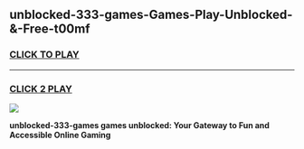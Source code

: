 
## unblocked-333-games-Games-Play-Unblocked-&-Free-t00mf
<h3>
<a href="https://premium76.site?title=unblocked-333-games&ref=24A">CLICK TO PLAY</a></h3>
<hr>

<h3>
<a href="https://premium76.site?title=unblocked-333-games&ref=24A">CLICK 2 PLAY</a>
  
</h3>

<a href="https://premium76.site?title=unblocked-333-games&ref=24A"><img src="https://clearcache.store/games.png"></a>


**unblocked-333-games games unblocked: Your Gateway to Fun and Accessible Online Gaming**
